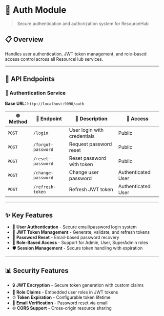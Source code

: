 # 🔐 Auth Module

> Secure authentication and authorization system for ResourceHub

## 📋 Overview

Handles user authentication, JWT token management, and role-based access control across all ResourceHub services.

---

## 🔗 API Endpoints

### 🔑 Authentication Service
**Base URL:** `http://localhost:9090/auth`

| 🌐 Method | 🔗 Endpoint | 📝 Description | 👥 Access |
|-----------|-------------|----------------|-----------|
| `POST` | `/login` | User login with credentials | Public |
| `POST` | `/forgot-password` | Request password reset | Public |
| `POST` | `/reset-password` | Reset password with token | Public |
| `POST` | `/change-password` | Change user password | Authenticated User |
| `POST` | `/refresh-token` | Refresh JWT token | Authenticated User |

---

## ✨ Key Features

- 🔐 **User Authentication** - Secure email/password login system
- 🎫 **JWT Token Management** - Generate, validate, and refresh tokens
- 🔄 **Password Reset** - Email-based password recovery
- 👥 **Role-Based Access** - Support for Admin, User, SuperAdmin roles
- 🛡️ **Session Management** - Secure token handling with expiration

---

## 📊 Security Features

- 🔒 **JWT Encryption** - Secure token generation with custom claims
- 👤 **Role Claims** - Embedded user roles in JWT tokens  
- ⏰ **Token Expiration** - Configurable token lifetime
- 📧 **Email Verification** - Password reset via email
- 🌐 **CORS Support** - Cross-origin resource sharing
